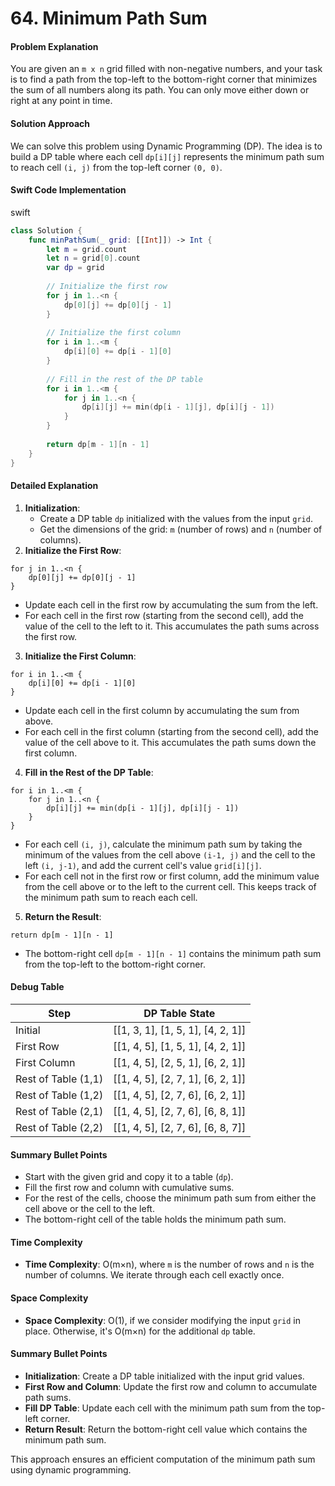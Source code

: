 # 64. Minimum Path Sum

#### Problem Explanation

You are given an `m x n` grid filled with non-negative numbers, and your task is to find a path from the top-left to the bottom-right corner that minimizes the sum of all numbers along its path. You can only move either down or right at any point in time.

#### Solution Approach

We can solve this problem using Dynamic Programming (DP). The idea is to build a DP table where each cell `dp[i][j]` represents the minimum path sum to reach cell `(i, j)` from the top-left corner `(0, 0)`.

#### Swift Code Implementation

swift

```swift
class Solution {
    func minPathSum(_ grid: [[Int]]) -> Int {
        let m = grid.count
        let n = grid[0].count
        var dp = grid
        
        // Initialize the first row
        for j in 1..<n {
            dp[0][j] += dp[0][j - 1]
        }
        
        // Initialize the first column
        for i in 1..<m {
            dp[i][0] += dp[i - 1][0]
        }
        
        // Fill in the rest of the DP table
        for i in 1..<m {
            for j in 1..<n {
                dp[i][j] += min(dp[i - 1][j], dp[i][j - 1])
            }
        }
        
        return dp[m - 1][n - 1]
    }
}
```

#### Detailed Explanation

1. **Initialization**:
   * Create a DP table `dp` initialized with the values from the input `grid`.
   * Get the dimensions of the grid: `m` (number of rows) and `n` (number of columns).
2. **Initialize the First Row**:

```
for j in 1..<n {
    dp[0][j] += dp[0][j - 1]
}
```

* Update each cell in the first row by accumulating the sum from the left.
* For each cell in the first row (starting from the second cell), add the value of the cell to the left to it. This accumulates the path sums across the first row.

3. **Initialize the First Column**:

```
for i in 1..<m {
    dp[i][0] += dp[i - 1][0]
}
```

* Update each cell in the first column by accumulating the sum from above.
* For each cell in the first column (starting from the second cell), add the value of the cell above to it. This accumulates the path sums down the first column.

4. **Fill in the Rest of the DP Table**:

```
for i in 1..<m {
    for j in 1..<n {
        dp[i][j] += min(dp[i - 1][j], dp[i][j - 1])
    }
}
```

* For each cell `(i, j)`, calculate the minimum path sum by taking the minimum of the values from the cell above `(i-1, j)` and the cell to the left `(i, j-1)`, and add the current cell's value `grid[i][j]`.
* For each cell not in the first row or first column, add the minimum value from the cell above or to the left to the current cell. This keeps track of the minimum path sum to reach each cell.

5. **Return the Result**:

```
return dp[m - 1][n - 1]
```

* The bottom-right cell `dp[m - 1][n - 1]` contains the minimum path sum from the top-left to the bottom-right corner.

#### Debug Table

| Step                | DP Table State                        |
| ------------------- | ------------------------------------- |
| Initial             | \[\[1, 3, 1], \[1, 5, 1], \[4, 2, 1]] |
| First Row           | \[\[1, 4, 5], \[1, 5, 1], \[4, 2, 1]] |
| First Column        | \[\[1, 4, 5], \[2, 5, 1], \[6, 2, 1]] |
| Rest of Table (1,1) | \[\[1, 4, 5], \[2, 7, 1], \[6, 2, 1]] |
| Rest of Table (1,2) | \[\[1, 4, 5], \[2, 7, 6], \[6, 2, 1]] |
| Rest of Table (2,1) | \[\[1, 4, 5], \[2, 7, 6], \[6, 8, 1]] |
| Rest of Table (2,2) | \[\[1, 4, 5], \[2, 7, 6], \[6, 8, 7]] |

#### Summary Bullet Points

* Start with the given grid and copy it to a table (`dp`).
* Fill the first row and column with cumulative sums.
* For the rest of the cells, choose the minimum path sum from either the cell above or the cell to the left.
* The bottom-right cell of the table holds the minimum path sum.

#### Time Complexity

* **Time Complexity**: O(m×n), where `m` is the number of rows and `n` is the number of columns. We iterate through each cell exactly once.

#### Space Complexity

* **Space Complexity**: O(1), if we consider modifying the input `grid` in place. Otherwise, it's O(m×n) for the additional `dp` table.

#### Summary Bullet Points

* **Initialization**: Create a DP table initialized with the input grid values.
* **First Row and Column**: Update the first row and column to accumulate path sums.
* **Fill DP Table**: Update each cell with the minimum path sum from the top-left corner.
* **Return Result**: Return the bottom-right cell value which contains the minimum path sum.

This approach ensures an efficient computation of the minimum path sum using dynamic programming.
